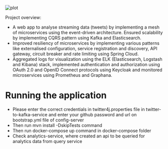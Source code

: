 ![plot](TweetAnalyser.png)

Project overview:

  - A web app to analyse streaming data (tweets) by implementing a mesh of microservices using the event-driven architecture. Ensured scalability by implementing CQRS pattern using Kafka and Elasticsearch. 
  - Improved resiliency of microservices by implementing various patterns like externalised configuration, service registration and discovery, API gateway, circuit breaker and rate limiting using Spring Cloud. 
  - Aggregated logs for visualization using the ELK (Elasticsearch, Logstash and Kibana) stack,  implemented authentication and authorization using OAuth 2.0 and OpenID Connect protocols using Keycloak and monitored microservices using Prometheus and Graphana.

# Running the application
- Please enter the correct credentials in twitter4j.properties file in twitter-to-kafka-service 
and enter your github password and url on bootstrap.yml file of config-server
- Then run mvn install -DskipTests command
- Then run docker-compose up command in docker-compose folder
- Check analytics-service, where created an api to be queried for analytics data from query service
